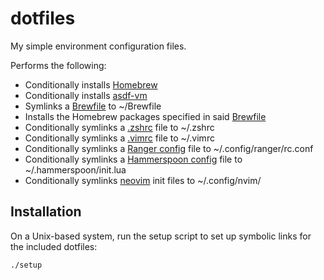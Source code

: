 # dotfiles

My simple environment configuration files.

Performs the following:
* Conditionally installs [Homebrew](https://brew.sh)
* Conditionally installs [asdf-vm](https://asdf-vm.com)
* Symlinks a [Brewfile](homebrew/Brewfile) to ~/Brewfile
* Installs the Homebrew packages specified in said [Brewfile](homebrew/Brewfile)
* Conditionally symlinks a [.zshrc](zsh/zshrc) file to ~/.zshrc
* Conditionally symlinks a [.vimrc](vim/vimrc) file to ~/.vimrc
* Conditionally symlinks a [Ranger config](ranger/rc.conf) file to ~/.config/ranger/rc.conf
* Conditionally symlinks a [Hammerspoon config](hammerspoon/init.lua) file to ~/.hammerspoon/init.lua
* Conditionally symlinks [neovim](neovim/) init files to ~/.config/nvim/

## Installation

On a Unix-based system, run the setup script to set up symbolic links for the included dotfiles:

```bash
./setup
```
